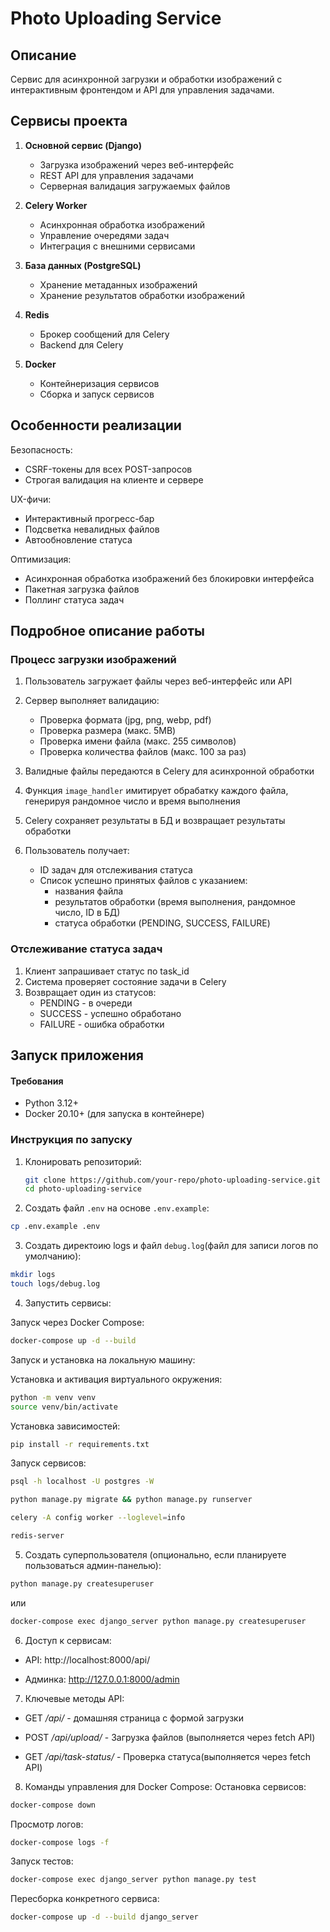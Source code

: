 # Photo Uploading Service

## Описание

Сервис для асинхронной загрузки и обработки изображений с интерактивным фронтендом и API для управления задачами.

## Сервисы проекта

1. **Основной сервис (Django)**
   - Загрузка изображений через веб-интерфейс
   - REST API для управления задачами
   - Серверная валидация загружаемых файлов

2. **Celery Worker**
   - Асинхронная обработка изображений
   - Управление очередями задач
   - Интеграция с внешними сервисами

3. **База данных (PostgreSQL)**
   - Хранение метаданных изображений
   - Хранение результатов обработки изображений

4. **Redis**
   - Брокер сообщений для Celery
   - Backend для Celery

5. **Docker**
   - Контейнеризация сервисов
   - Сборка и запуск сервисов

    
## Особенности реализации
Безопасность:
 - CSRF-токены для всех POST-запросов
 - Строгая валидация на клиенте и сервере

UX-фичи:
   - Интерактивный прогресс-бар
   - Подсветка невалидных файлов
   - Автообновление статуса

Оптимизация:
   - Асинхронная обработка изображений без блокировки интерфейса
   - Пакетная загрузка файлов
   - Поллинг статуса задач

## Подробное описание работы
### Процесс загрузки изображений

1. Пользователь загружает файлы через веб-интерфейс или API
2. Сервер выполняет валидацию:
   - Проверка формата (jpg, png, webp, pdf)
   - Проверка размера (макс. 5MB)
   - Проверка имени файла (макс. 255 символов)
   - Проверка количества файлов (макс. 100 за раз)

3. Валидные файлы передаются в Celery для асинхронной обработки
4. Функция `image_handler` имитирует обрабатку каждого файла, генерируя рандомное число и время выполнения
5. Celery сохраняет результаты в БД и возвращает результаты обработки
6. Пользователь получает:
   - ID задач для отслеживания статуса
   - Список успешно принятых файлов с указанием:
     - названия файла
     - результатов обработки (время выполнения, рандомное число, ID в БД)
     - статуса обработки (PENDING, SUCCESS, FAILURE)

### Отслеживание статуса задач

1. Клиент запрашивает статус по task_id
2. Система проверяет состояние задачи в Celery
3. Возвращает один из статусов:
   - PENDING - в очереди
   - SUCCESS - успешно обработано
   - FAILURE - ошибка обработки

## Запуск приложения

#### Требования
- Python 3.12+
- Docker 20.10+ (для запуска в контейнере)

### Инструкция по запуску

1. Клонировать репозиторий:
   ```bash
   git clone https://github.com/your-repo/photo-uploading-service.git
   cd photo-uploading-service

2. Создать файл `.env` на основе `.env.example`:

```bash
cp .env.example .env
```
3. Создать директоию logs и файл `debug.log`(файл для записи логов по умолчанию):

```bash
mkdir logs
touch logs/debug.log
```
4. Запустить сервисы:

Запуск через Docker Compose:

```bash
docker-compose up -d --build
```
Запуск и установка на локальную машину:

Установка и активация виртуального окружения:
```bash
python -m venv venv
source venv/bin/activate
```
Установка зависимостей:
```bash
pip install -r requirements.txt
```
Запуск сервисов:
```bash
psql -h localhost -U postgres -W
```

```bash
python manage.py migrate && python manage.py runserver 
```
```bash
celery -A config worker --loglevel=info
```

```bash
redis-server
```

5. Создать суперпользователя (опционально, если планируете пользоваться админ-панелью):
```bash
python manage.py createsuperuser
```
или 
```bash
docker-compose exec django_server python manage.py createsuperuser
```
6. Доступ к сервисам:

- API: http://localhost:8000/api/

- Админка: http://127.0.0.1:8000/admin

7. Ключевые методы API:

- GET */api/* - домашняя страница c формой загрузки

- POST */api/upload/* - Загрузка файлов (выполняется через fetch API)

- GET	*/api/task-status/* - Проверка статуса(выполняется через fetch API)

8. Команды управления для Docker Compose:
Остановка сервисов:

```bash
docker-compose down
```
Просмотр логов:

```bash
docker-compose logs -f
```

Запуск тестов:

```bash
docker-compose exec django_server python manage.py test
```

Пересборка конкретного сервиса:

```bash
docker-compose up -d --build django_server
```